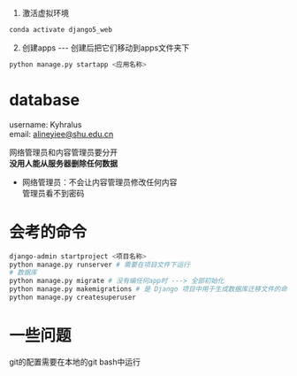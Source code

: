 1. 激活虚拟环境
```bash
conda activate django5_web
```
2. 创建apps --- 创建后把它们移动到apps文件夹下
```bash
python manage.py startapp <应用名称>
```

# database
username: Kyhralus\
email: alineyiee@shu.edu.cn

网络管理员和内容管理员要分开\
**没用人能从服务器删除任何数据**
- 网络管理员：不会让内容管理员修改任何内容 \
管理员看不到密码

# 会考的命令
```bash
django-admin startproject <项目名称>
python manage.py runserver # 需要在项目文件下运行
# 数据库
python manage.py migrate # 没有编任何app时 ---> 全部初始化
python manage.py makemigrations # 是 Django 项目中用于生成数据库迁移文件的命令
python manage.py createsuperuser
```


# 一些问题
git的配置需要在本地的git bash中运行
